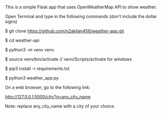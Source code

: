 This is a simple Flask app that uses OpenWeatherMap API to show weather.

Open Terminal and type in the following commands (don't include the dollar signs)

$ git clone https://github.com/n2akilan456/weather-app.git

$ cd weather-api

$ python3 -m venv venv

$ source venv/bin/activate // venv/Scripts/activate for windows

$ pip3 install -r requirements.txt

$ python3 weather_app.py

On a web browser, go to the following link:

http://127.0.0.1:5000/city?q=any_city_name

Note: replace any_city_name with a city of your choice.
